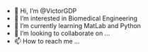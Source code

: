 - 👋 Hi, I’m @VictorGDP
- 👀 I’m interested in Biomedical Engineering
- 🌱 I’m currently learning MatLab and Python
- 💞️ I’m looking to collaborate on ...
- 📫 How to reach me ...

<!---
VictorGDP/VictorGDP is a ✨ special ✨ repository because its `README.md` (this file) appears on your GitHub profile.
You can click the Preview link to take a look at your changes.
--->
